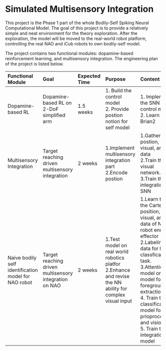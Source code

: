 # Simulated Multisensory Integration
This project is the Phase 1 part of the whole Bodily-Self Spiking Neural Computational Model. The goal of this project is to provide a relatively simple and neat environment for the theory exploration. After the exploration, the model will be moved to the real-world robot platform, controlling the real NAO and iCub robots to own bodily-self model.
  
The project contains two functional modules: dopamine-based reinforcement learning, and multisensory integration. The engineering plan of the project is listed below. 

| Functional Module | Goal | Expected Time | Purpose | Content | Output|
| :----| :---- | :---- |:----| :---- |:----|
| Dopamine-based RL | Dopamine-based RL on 2-DoF simplified arm | 1.5 weeks | 1. Build the control model<br> 2. Provide postion notion for self model | 1. Implement the SNN control model <br>2. Learn Brian2 | 1.Prioproception layer<br>2. Motor layer <br>3. Position coding for vision  |
| Multisensory Integration | Target reaching driven multisensory integration | 2 weeks | 1.Implement multisensory integration part<br> 2.Encode postion | 1.Gather the postion, visual, angle data <br>2.Train the visual network. <br>3.Train the integration SNN| 1.Position encoding layer<br> 2.Multisensory integration layer  |
| Naive bodily self identification model for NAO robot | Target reaching driven multisensory integration on NAO | 2 weeks | 1.Test model on real world robotics platfor<br> 2.Enhance and revise the NN ability for complex visual input | 1.Learn to get the Cartesian position, visual, angle data of NAO robot end effector<br>2.Labeling the data for later classfication task.<br>3.Attention model or CNN model for foreground extraction<br> 4. Train the classification model for prioproception and vision<br> 5. Train the integration model| 1.A real world self identification model for NAO robot |
